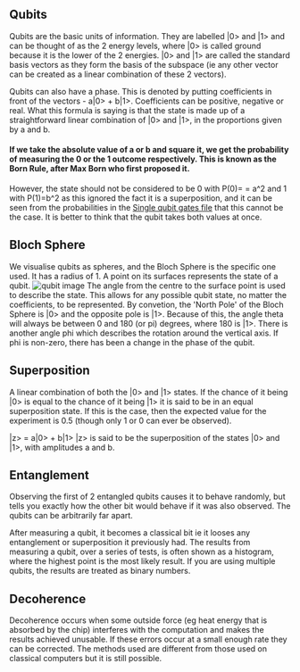 
## Qubits
Qubits are the basic units of information. They are labelled |0> and |1> and can be thought of as the 2 energy levels, where |0> is called ground because it is the lower of the 2 energies. |0> and |1> are called the standard basis vectors as they form the basis of the subspace (ie any other vector can be created as a linear combination of these 2 vectors).

Qubits can also have a phase. This is denoted by putting coefficients in front of the vectors - a|0> + b|1>. Coefficients can be positive, negative or real.
What this formula is saying is that the state is made up of a straightforward linear combination of |0> and |1>, in the proportions given by a and b.
#### If we take the absolute value of a or b and square it, we get the probability of measuring the 0 or the 1 outcome respectively. This is known as the Born Rule, after Max Born who first proposed it.
However, the state should not be considered to be 0 with P(0)= = a^2 and 1 with P(1)=b^2 as this ignored the fact it is a superposition, and it can be seen from the probabilities in the [Single qubit gates file](Notes/SingleQubitGates.md) that this cannot be the case. It is better to think that the qubit takes both values at once. 


## Bloch Sphere
We visualise qubits as spheres, and the Bloch Sphere is the specific one used. It has a radius of 1. A point on its surfaces represents the state of a qubit.
![qubit image](https://en.wikipedia.org/wiki/Bloch_sphere#/media/File:Bloch_sphere.svg)
The angle from the centre to the surface point is used to describe the state. This allows for any possible qubit state, no matter the coefficients, to be represented. By convetion, the 'North Pole' of the Bloch Sphere is |0> and the opposite pole is |1>. Because of this, the angle theta will always be between 0 and 180 (or pi) degrees, where 180 is |1>. There is another angle phi which describes the rotation around the vertical axis. If phi is non-zero, there has been a change in the phase of the qubit.


## Superposition
A linear combination of both the |0> and |1> states. If the chance of it being |0> is equal to the chance of it being |1> it is said to be in an equal superposition state. If this is the case, then the expected value for the experiment is 0.5 (though only 1 or 0 can ever be observed).

|z> = a|0> + b|1>
|z> is said to be the superposition of the states |0> and |1>, with amplitudes a and b.

## Entanglement
Observing the first of 2 entangled qubits causes it to behave randomly, but tells you exactly how the other bit would behave if it was also observed.
The qubits can be arbitrarily far apart.

After measuring a qubit, it becomes a classical bit ie it looses any entanglement or superposition it previously had.
The results from measuring a qubit, over a series of tests, is often shown as a histogram, where the highest point is the most likely result. If you are using multiple qubits, the results are treated as binary numbers.

## Decoherence
Decoherence occurs when some outside force (eg heat energy that is absorbed by the chip) interferes with the computation and makes the results achieved unusable. If these errors occur at a small enough rate they can be corrected. The methods used are different from those used on classical computers but it is still possible.
